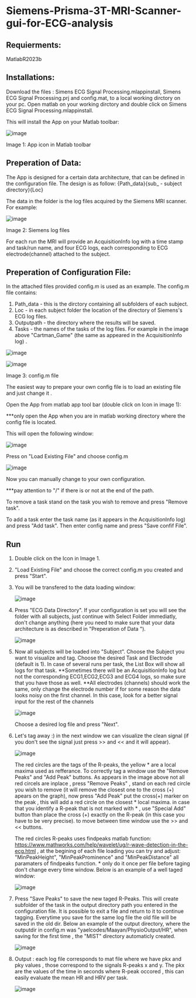 # Siemens-Prisma-3T-MRI-Scanner-gui-for-ECG-analysis

## Requierments:

MatlabR2023b

## Installations:

Download the files : Simens ECG Signal Processing.mlappinstall, Simens ECG Signal Processing.prj and config.mat, to a local working dirctory on your pc.
Open matlab on your working dirctory and double click on Simens ECG Signal Processing.mlappinstall.

This will install the App on your Matlab toolbar:

![image](https://github.com/user-attachments/assets/986f1de0-979a-45d9-9bff-4354b50f584f)

Image 1: App icon in Matlab toolbar 
## Preperation of Data:

The App is designed for a certain data architecture, that can be defined in the configuration file.
The design is as follow:  {Path_data}\{sub_ - subject directory}\{Loc}

The data in the folder is the log files acquired by the Siemens MRI scanner.
For example:

![image](https://github.com/user-attachments/assets/ea1113b7-8540-4587-805e-d1f17d59c63c)

Image 2: Siemens log files

For each run the MRI will provide an AcquisitionInfo log with a time stamp and task/run name, and four ECG logs, each corresponding to ECG electrode(channel) attached to the subject.

## Preperation of Configuration File:
In the attached files provided config.m is used as an example.
The config.m file contains: 
1. Path_data - this is the dirctory containing all subfolders of each subject.
2. Loc - in each subject folder the location of the directory of Siemens's ECG log files.
3. Outputpath - the directory where the results will be saved.
4. Tasks - the names of the tasks of the log files. For example in the image above "Cartman_Game" (the same as appeared in the AcquisitionInfo log) .

![image](https://github.com/user-attachments/assets/b4e55bcb-d89b-4230-a2da-82c975d4d339)

![image](https://github.com/user-attachments/assets/0c6c946b-81c6-4461-9b31-b68d425de7cf)

Image 3: config.m file

The easiest way to prepare your own config file is to load an existing file and just change it .

Open the App from matlab app tool bar (double click on Icon in image 1):

***only open the App when you are in matlab working directory where the config file is located.

This will open the following window:

![image](https://github.com/user-attachments/assets/71d9e507-7f39-4638-857d-c9206bb751bd)

Press on "Load Existing File" and choose config.m

![image](https://github.com/user-attachments/assets/877dd233-0967-48de-97d8-bf1a3e2d89a4)

Now you can manually change to your own configuration.

***pay attention to "/" if there is or not at the end of the path.

To remove a task stand on the task you wish to remove and press "Remove task".

To add a task enter the task name (as it appears in the AcquisitionInfo log) and press "Add task".
Then enter config name and press "Save confif File".

## Run
1. Double click on the Icon in Image 1.
2. "Load Existing File" and choose the correct config.m you created and press "Start".
3. You will be transfered to the data loading window:

   ![image](https://github.com/user-attachments/assets/c9256b5a-af04-46fa-901c-e255f3b8ae04)
5. Press "ECG Data Directory". If your configuration is set you will see the folder with all subjects, just continue with Select Folder immediatly, don't change anything (here you need to make sure that your data architecture is as described in "Preperation of Data ").

    ![image](https://github.com/user-attachments/assets/eeaa24f1-99a1-4be6-b57c-89b12ca3e800)
7. Now all subjects will be loaded into "Subject". Choose the Subject you want to visualize and tag. Choose the desired Task and Electrode (default is 1).
In case of several runs per task, the List Box will show all logs for that task.
**Sometimes there will be an AcquisitionInfo log but not the corresponding ECG1,ECG2,ECG3 and ECG4 logs, so make sure that you have those as well.
**All electrodes (channels) should work the same, only change the electrode number if for some reason the data looks noisy on the first channel. In this case, look for a better signal input for the rest of the channels

    ![image](https://github.com/user-attachments/assets/cccb5b8c-c6f3-45ea-adb4-3b075e862c0c)

    Choose a desired log file and press "Next".

 6. Let's tag away :) in the next window we can visualize the clean signal (if you don't see the signal just press >> and << and it will appear).

    ![image](https://github.com/user-attachments/assets/0590c48f-b1d8-45d5-8ac7-f6aa8d8f0bc9)

    The red circles are the tags of the R-peaks, the yellow * are a local maxima used as refferance.
    To correctly tag a window use the "Remove Peaks" and "Add Peak" buttons. As appears in the image above not 
    all red circels are inplace ,  press "Remove Peaks" , stand on each red circle you wish to remove (it will remove the 
    closest one to the cross (+) apears on the graph), now press "Add Peak" put the cross(+) marker on the peak , this will add a red circle on the closest * local maxima. in case that you identify a R-peak that is not marked with * , use "Special Add" button than place the cross (+) exactly on the R-peak (in this case you have to be very precise).
    to move between time window use the >> and << buttons.

    The red circles R-peaks uses findpeaks matlab function: https://www.mathworks.com/help/wavelet/ug/r-wave-detection-in-the-ecg.html , at the begining of each file loading you can try and adjust: "MinPeakHeight", "MinPeakProminence" and "MinPeakDistance" all paramaters of findpeaks function. * only do it once per file before taging don't change every time window.
Below is an example of a well taged window:

    ![image](https://github.com/user-attachments/assets/c37cf388-a9cf-4da3-b0a9-40868b8f8c7f)
7. Press "Save Peaks" to save the new taged R-Peaks. This will create subfolder of the task in the output directory path you entered in the configuration file. It is possible to exit a file and return to it to continue tagging. Everytime you save for the same log file the old file will be saved in the old dir. Below an example of the output directory, where the outputdir in config.m was "yaelcodes/Maayan/PhysioOutput/HR", when saving for the first time , the "MIST" directory automaticly created.

    ![image](https://github.com/user-attachments/assets/6e63bac6-98b4-475d-b1db-1aabb4986a35)

8. Output : each log file corresponds to mat file where we have pkx and pky values , those correspond to the signals R-peaks x and y. The pkx are the values of the time in seconds where R-peak occored , this can easily evaluate the mean HR and HRV per task.

   ![image](https://github.com/user-attachments/assets/c7e44882-8720-4faa-a4d0-d01ea5dbe9dd)


     
    

